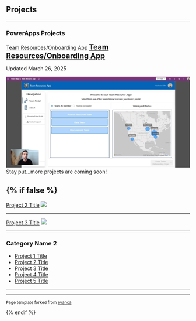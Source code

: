 ## Projects


---

### PowerApps Projects

[Team Resources/Onboarding App](/pages/TeamResourcesApp) 
<a href="/pages/TeamResourcesApp" style="font-size: 20px; font-weight: bold;">
  Team Resources/Onboarding App
</a>
<p> Updated March 26, 2025 </p>
 <a href="/pages/TeamResourcesApp">
 <img src="images/screenshots/ThumbnailResourceApp.png?raw=true"/>
</a>
Stay put...more projects are coming soon!

{% if false %}
---
[Project 2 Title](/pdf/sample_presentation.pdf)
<img src="images/dummy_thumbnail.jpg?raw=true"/>

---
[Project 3 Title](http://example.com/)
<img src="images/dummy_thumbnail.jpg?raw=true"/>

---

### Category Name 2

- [Project 1 Title](http://example.com/)
- [Project 2 Title](http://example.com/)
- [Project 3 Title](http://example.com/)
- [Project 4 Title](http://example.com/)
- [Project 5 Title](http://example.com/)

---




---
<p style="font-size:11px">Page template forked from <a href="https://github.com/evanca/quick-portfolio">evanca</a></p>
{% endif %}
<!-- Remove above link if you don't want to attibute -->
